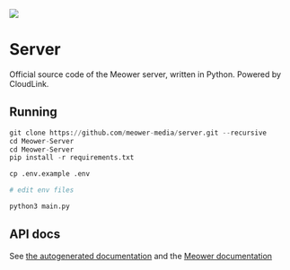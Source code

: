 ![](https://raw.githubusercontent.com/meower-media/server/add-branding/branding/server%20banner.svg)
# Server
Official source code of the Meower server, written in Python. Powered by CloudLink. 

## Running
```py
git clone https://github.com/meower-media/server.git --recursive
cd Meower-Server
cd Meower-Server
pip install -r requirements.txt

cp .env.example .env

# edit env files

python3 main.py
```

## API docs
See [the autogenerated documentation](https://api.meower.org/docs) and the [Meower documentation](https://docs.meower.org)
